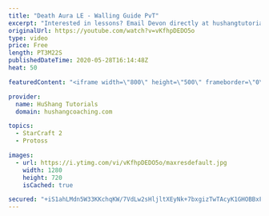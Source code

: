 ```yaml
---
title: "Death Aura LE - Walling Guide PvT"
excerpt: "Interested in lessons? Email Devon directly at hushangtutorials@outlook.com ------------------------------------------------------------------------------------------------------- Want to support HuShang Tutorials directly? Patreon is a website where you can contribute a monthly donation that will help"
originalUrl: https://youtube.com/watch?v=vKfhpDEDO5o
type: video
price: Free
length: PT3M22S
publishedDateTime: 2020-05-28T16:14:48Z
heat: 50

featuredContent: "<iframe width=\"800\" height=\"500\" frameborder=\"0\" src=\"https://www.youtube.com/embed/vKfhpDEDO5o\" allow=\"accelerometer; autoplay; encrypted-media; gyroscope; picture-in-picture\" allowfullscreen></iframe>"

provider:
  name: HuShang Tutorials
  domain: hushangcoaching.com

topics:
  - StarCraft 2
  - Protoss

images:
  - url: https://i.ytimg.com/vi/vKfhpDEDO5o/maxresdefault.jpg
    width: 1280
    height: 720
    isCached: true

secured: "+iS1ahLMdn5W33KKchqKW/7VdLw2sHljltXEyNk+7bxgizTwTAcyK1GHOBBxFOtQJCZVUjgxu3gFW1kQYlu8LUpixagdLRAmVFN7CuA+YORfCwVpt3eTF7uhnsxFJ++hrkxcR6APwJ/AvUOKPwz5EavKstdZiycd9CU9ORIDtiYc/ix1YUDE7m3lc832v2G1O0awSUBuwR2Sm3/3mpyIxGVgH5uqQWLWKwDhp4tKeOsVbmZG/k+G4/CAugI7PszBxnmpTbf8S1o9YJbWYuWOiSAY6clEaUfMgtWPK6JW+zbGQknQU8YRRsEvwyETzkKarQQdVQrdmFpkbXHVcCMFLTvfvPF/68h53l/k17YMHE4FDNNbzqY3ACzeNGsx18/a8gvz7BneOoG5t4YZqcMUgA1EF8oC6wvFib5RxUGR5aM=;i4ZOxVcQucoPFLkg24IdvA=="
---
```


